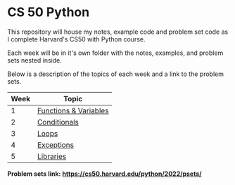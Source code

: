 # CS 50 Python
This repository will house my notes, example code and problem set code as I complete Harvard's CS50 with Python course.

Each week will be in it's own folder with the notes, examples, and problem sets nested inside.

Below is a description of the topics of each week and a link to the problem sets.

|Week|Topic|
|----|-----|
|1| [Functions & Variables](https://github.com/r0hankrishnan/cs-50-python/tree/main/lecture-0) | 
|2| [Conditionals](https://github.com/r0hankrishnan/cs-50-python/blob/main/lecture-1/notes.md) |
|3| [Loops](https://github.com/r0hankrishnan/cs-50-python/blob/main/lecture-2/notes.md) |
|4| [Exceptions](https://github.com/r0hankrishnan/cs-50-python/blob/main/lecture-3/notes.md) |
|5| [Libraries](https://github.com/r0hankrishnan/cs-50-python/blob/main/lecture-4/notes.md) |



**Problem sets link: https://cs50.harvard.edu/python/2022/psets/**
